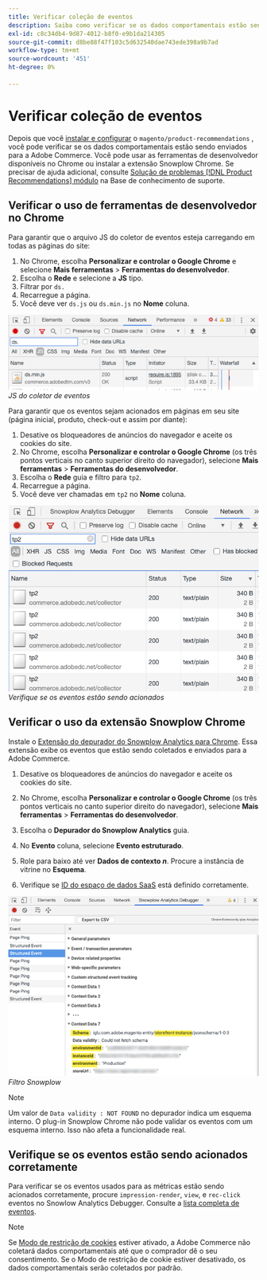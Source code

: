 ```yaml
---
title: Verificar coleção de eventos
description: Saiba como verificar se os dados comportamentais estão sendo enviados ao Adobe Commerce.
exl-id: c8c34db4-9d87-4012-b8f0-e9b1da214305
source-git-commit: d8be88f47f103c5d632540dae743ede398a9b7ad
workflow-type: tm+mt
source-wordcount: '451'
ht-degree: 0%

---
```


# Verificar coleção de eventos

Depois que você [instalar e configurar](install-configure.md) o `magento/product-recommendations` , você pode verificar se os dados comportamentais estão sendo enviados para a Adobe Commerce. Você pode usar as ferramentas de desenvolvedor disponíveis no Chrome ou instalar a extensão Snowplow Chrome. Se precisar de ajuda adicional, consulte [Solução de problemas [!DNL Product Recommendations] módulo](https://experienceleague.adobe.com/docs/commerce-knowledge-base/kb/troubleshooting/miscellaneous/troubleshoot-product-recommendations-module-in-magento-commerce.html) na Base de conhecimento de suporte.

## Verificar o uso de ferramentas de desenvolvedor no Chrome

Para garantir que o arquivo JS do coletor de eventos esteja carregando em todas as páginas do site:

1. No Chrome, escolha **Personalizar e controlar o Google Chrome** e selecione **Mais ferramentas** > **Ferramentas do desenvolvedor**.
1. Escolha o **Rede** e selecione a **JS** tipo.
1. Filtrar por `ds.`
1. Recarregue a página.
1. Você deve ver `ds.js` ou `ds.min.js` no **Nome** coluna.

![JS do coletor de eventos](assets/filter-ds.png)
_JS do coletor de eventos_

Para garantir que os eventos sejam acionados em páginas em seu site (página inicial, produto, check-out e assim por diante):

1. Desative os bloqueadores de anúncios do navegador e aceite os cookies do site.
1. No Chrome, escolha **Personalizar e controlar o Google Chrome** (os três pontos verticais no canto superior direito do navegador), selecione **Mais ferramentas** > **Ferramentas do desenvolvedor**.
1. Escolha o **Rede** guia e filtro para `tp2`.
1. Recarregue a página.
1. Você deve ver chamadas em `tp2` no **Nome** coluna.

![Disparando eventos](assets/filter-tp2.png)
_Verifique se os eventos estão sendo acionados_

## Verificar o uso da extensão Snowplow Chrome

Instale o [Extensão do depurador do Snowplow Analytics para Chrome](https://chrome.google.com/webstore/detail/snowplow-analytics-debugg/jbnlcgeengmijcghameodeaenefieedm). Essa extensão exibe os eventos que estão sendo coletados e enviados para a Adobe Commerce.

1. Desative os bloqueadores de anúncios do navegador e aceite os cookies do site.

1. No Chrome, escolha **Personalizar e controlar o Google Chrome** (os três pontos verticais no canto superior direito do navegador), selecione **Mais ferramentas** > **Ferramentas do desenvolvedor**.

1. Escolha o **Depurador do Snowplow Analytics** guia.

1. No **Evento** coluna, selecione **Evento estruturado**.

1. Role para baixo até ver **Dados de contexto _n_**. Procure a instância de vitrine no **Esquema**.

1. Verifique se [ID do espaço de dados SaaS](https://experienceleague.adobe.com/docs/commerce-admin/config/services/saas.html) está definido corretamente.

![Filtro Snowplow](assets/snowplow-filter.png)
_Filtro Snowplow_

>[!NOTE]
>
> Um valor de `Data validity : NOT FOUND` no depurador indica um esquema interno. O plug-in Snowplow Chrome não pode validar os eventos com um esquema interno. Isso não afeta a funcionalidade real.

## Verifique se os eventos estão sendo acionados corretamente

Para verificar se os eventos usados para as métricas estão sendo acionados corretamente, procure `impression-render`, `view`, e `rec-click` eventos no Snowlow Analytics Debugger. Consulte a [lista completa de eventos](https://experienceleague.adobe.com/docs/commerce-merchant-services/product-recommendations/developer/events.html).

>[!NOTE]
>
> Se [Modo de restrição de cookies](https://experienceleague.adobe.com/docs/commerce-admin/start/compliance/privacy/compliance-cookie-law.html) estiver ativado, a Adobe Commerce não coletará dados comportamentais até que o comprador dê o seu consentimento. Se o Modo de restrição de cookie estiver desativado, os dados comportamentais serão coletados por padrão.
